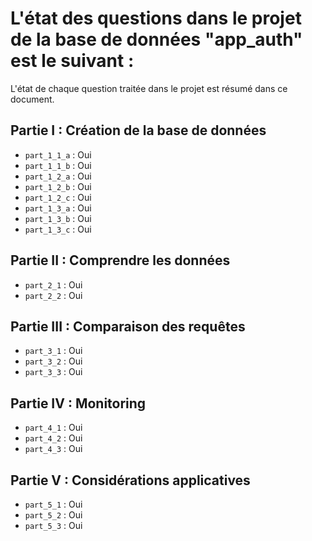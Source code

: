 # L'état des questions dans le projet de la base de données "app_auth" est le suivant :

L'état de chaque question traitée dans le projet est résumé dans ce document.

## Partie I : Création de la base de données

- `part_1_1_a` : Oui
- `part_1_1_b` : Oui
- `part_1_2_a` : Oui
- `part_1_2_b` : Oui
- `part_1_2_c` : Oui
- `part_1_3_a` : Oui
- `part_1_3_b` : Oui
- `part_1_3_c` : Oui

## Partie II : Comprendre les données

- `part_2_1` : Oui
- `part_2_2` : Oui

## Partie III : Comparaison des requêtes

- `part_3_1` : Oui
- `part_3_2` : Oui
- `part_3_3` : Oui

## Partie IV : Monitoring

- `part_4_1` : Oui
- `part_4_2` : Oui
- `part_4_3` : Oui

## Partie V : Considérations applicatives

- `part_5_1` : Oui
- `part_5_2` : Oui
- `part_5_3` : Oui

